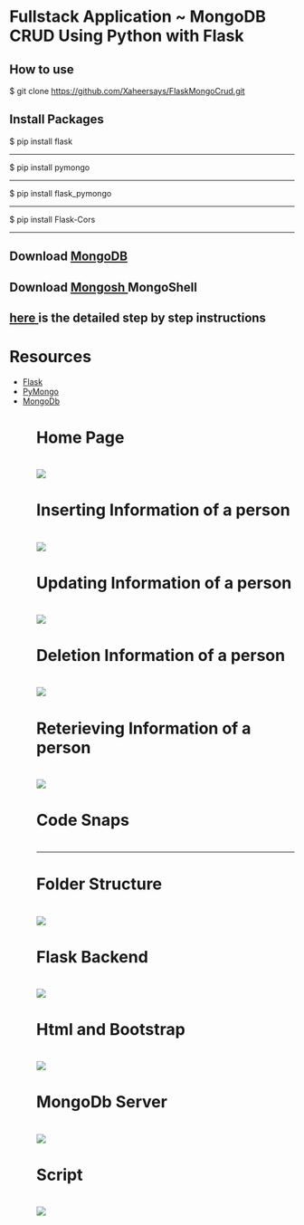 <h1>Fullstack Application ~ MongoDB CRUD Using Python with Flask</h1>
<h2>How to use</h2>

$ git clone https://github.com/Xaheersays/FlaskMongoCrud.git

<h2>Install Packages</h2>
$ pip install flask
<hr>
$ pip install pymongo
<hr>
$ pip install flask_pymongo
<hr>
$ pip install Flask-Cors
<hr>

<h2>Download <a href="https://www.mongodb.com/try/download/community">MongoDB</a></h2>
<h2>Download <a href="https://www.mongodb.com/try/download/shell">Mongosh </a>MongoShell</h2>
<h2><a href="https://www.mongodb.com/docs/manual/installation/">here </a> is the detailed step by step instructions</h2>

<h1>Resources</h1>
<ul>
<li><a href="https://flask.palletsprojects.com/en/2.2.x/">Flask</a></li>
<li><a href="https://pymongo.readthedocs.io/en/stable/tutorial.html">PyMongo</a></li>
<li><a href="https://www.mongodb.com/docs/">MongoDb</a></li>
<ul>

<h1>Home Page<h1>   
<img src="snaps\HomePage.png">
<h1>Inserting Information of a person<h1>   
<img src="snaps\postData.png">
<h1>Updating Information of a person<h1>   
<img src="snaps\UpdateData.png">
<h1>Deletion Information of a person<h1>   
<img src="snaps\DeleteRecord.png">
<h1> Reterieving Information of a person<h1>
<img src="snaps\Retriev data.png">

<h1>Code Snaps<h1> 
<hr>
<h1>Folder Structure<h1> 
<img src="snaps\codesnaps\folderStructure.png">
<h1>Flask Backend<h1> 
<img src="snaps\codesnaps\Flask-backend.png">
<h1>Html and Bootstrap<h1>
<img src = "snaps\codesnaps\Html document.png">
<h1>MongoDb Server<h1>
<img src="snaps\codesnaps\MongoDb Server.png">
<h1>Script<h1>
<img src="snaps\codesnaps\Script File.png">